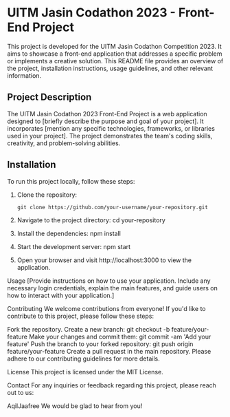 # UITM Jasin Codathon 2023 - Front-End Project

This project is developed for the UITM Jasin Codathon Competition 2023. It aims to showcase a front-end application that addresses a specific problem or implements a creative solution. This README file provides an overview of the project, installation instructions, usage guidelines, and other relevant information.

## Project Description

The UITM Jasin Codathon 2023 Front-End Project is a web application designed to [briefly describe the purpose and goal of your project]. It incorporates [mention any specific technologies, frameworks, or libraries used in your project]. The project demonstrates the team's coding skills, creativity, and problem-solving abilities.

## Installation

To run this project locally, follow these steps:

1. Clone the repository:
   ```shell
   git clone https://github.com/your-username/your-repository.git
2. Navigate to the project directory:
cd your-repository

3. Install the dependencies:
npm install

4. Start the development server:
npm start

5. Open your browser and visit http://localhost:3000 to view the application.

Usage
[Provide instructions on how to use your application. Include any necessary login credentials, explain the main features, and guide users on how to interact with your application.]

Contributing
We welcome contributions from everyone! If you'd like to contribute to this project, please follow these steps:

Fork the repository.
Create a new branch: git checkout -b feature/your-feature
Make your changes and commit them: git commit -am 'Add your feature'
Push the branch to your forked repository: git push origin feature/your-feature
Create a pull request in the main repository.
Please adhere to our contributing guidelines for more details.

License
This project is licensed under the MIT License.

Contact
For any inquiries or feedback regarding this project, please reach out to us:

AqilJaafree
We would be glad to hear from you!
